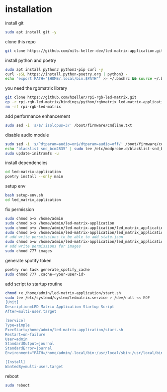 # installation

install git

```bash
sudo apt install git -y
```

clone this repo

```bash
git clone https://github.com/nils-keller-dev/led-matrix-application.git
```

install python and poetry

```bash
sudo apt install python3 python3-pip curl -y
curl -sSL https://install.python-poetry.org | python3 -
echo 'export PATH="$HOME/.local/bin:$PATH"' >> ~/.bashrc && source ~/.bashrc
```

you need the rgbmatrix library

```bash
git clone https://github.com/hzeller/rpi-rgb-led-matrix.git
cp -r rpi-rgb-led-matrix/bindings/python/rgbmatrix led-matrix-application/led_matrix_application/
rm -rf rpi-rgb-led-matrix
```

add performance enhancement

```bash
sudo sed -i 's/$/ isolcpus=3/' /boot/firmware/cmdline.txt
```

disable audio module

```bash
sudo sed -i 's/^dtparam=audio=on$/dtparam=audio=off/' /boot/firmware/config.txt
echo "blacklist snd_bcm2835" | sudo tee /etc/modprobe.d/blacklist-snd_bcm2835.conf
sudo update-initramfs -u
```

install dependencies

```bash
cd led-matrix-application
poetry install --only main
```

setup env

```bash
bash setup-env.sh
cd led_matrix_application
```

fix permission

```bash
sudo chmod o+x /home/admin
sudo chmod o+x /home/admin/led-matrix-application
sudo chmod o+x /home/admin/led-matrix-application/led_matrix_application
sudo chmod o+x /home/admin/led-matrix-application/led_matrix_application/icons
# add write persmissions to be able to add state.json
sudo chmod o+w /home/admin/led-matrix-application/led_matrix_application
# add write permissions for images
sudo chmod 777 images
```

generate spotify token

```bash
poetry run task generate_spotify_cache
sudo chmod 777 .cache-<your-user-id>
```

add script to startup routine

```bash
chmod +x /home/admin/led-matrix-application/start.sh
sudo tee /etc/systemd/system/ledmatrix.service > /dev/null << EOF
[Unit]
Description=LED Matrix Application Startup Script
After=multi-user.target

[Service]
Type=simple
ExecStart=/home/admin/led-matrix-application/start.sh
Restart=on-failure
User=admin
StandardOutput=journal
StandardError=journal
Environment="PATH=/home/admin/.local/bin:/usr/local/sbin:/usr/local/bin:/usr/sbin:/usr/bin:/sbin:/bin"

[Install]
WantedBy=multi-user.target
```

reboot

```bash
sudo reboot
```
